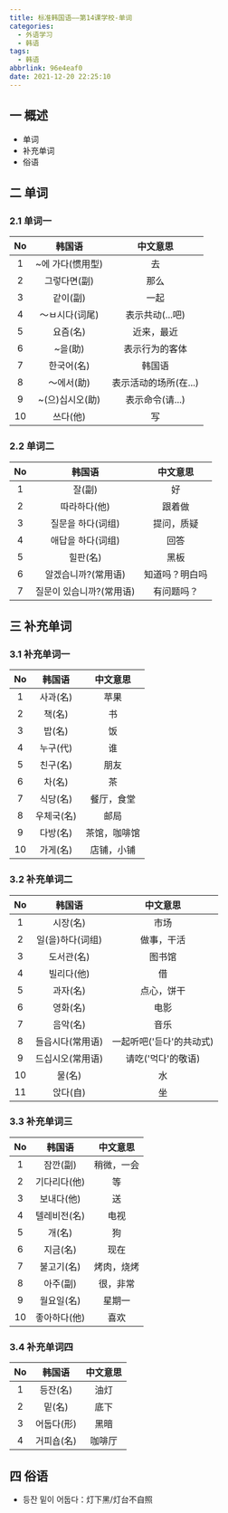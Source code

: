 ```yaml
---
title: 标准韩国语——第14课学校-单词
categories:
  - 外语学习
  - 韩语
tags:
  - 韩语
abbrlink: 96e4eaf0
date: 2021-12-20 22:25:10
---
```

## 一 概述

* 单词
* 补充单词
* 俗语

<!--more-->

## 二 单词

### 2.1 单词一

|  No  |      韩国语      |       中文意思        |
| :--: | :--------------: | :-------------------: |
|  1   | ~에 가다(惯用型) |          去           |
|  2   |   그렇다면(副)   |         那么          |
|  3   |     같이(副)     |         一起          |
|  4   |  ～ㅂ시다(词尾)  |    表示共动(...吧)    |
|  5   |     요즘(名)     |      近来，最近       |
|  6   |     ~을(助)      |    表示行为的客体     |
|  7   |    한국어(名)    |        韩国语         |
|  8   |    ～에서(助)    | 表示活动的场所(在...) |
|  9   | ~(으)십시오(助)  |    表示命令(请...)    |
|  10  |     쓰다(他)     |          写           |

### 2.2  单词二

|  No  |          韩国语          |    中文意思    |
| :--: | :----------------------: | :------------: |
|  1   |          잘(副)          |       好       |
|  2   |       따라하다(他)       |     跟着做     |
|  3   |    질문을 하다(词组)     |   提问，质疑   |
|  4   |    애답을 하다(词组)     |      回答      |
|  5   |         힐판(名)         |      黑板      |
|  6   |   알겠습니까?(常用语)    | 知道吗？明白吗 |
|  7   | 질문이 있습니까?(常用语) |   有问题吗？   |

## 三 补充单词

### 3.1 补充单词一

|  No  |   韩国语   |   中文意思   |
| :--: | :--------: | :----------: |
|  1   |  사과(名)  |     苹果     |
|  2   |   책(名)   |      书      |
|  3   |   밥(名)   |      饭      |
|  4   |  누구(代)  |      谁      |
|  5   |  친구(名)  |     朋友     |
|  6   |   차(名)   |      茶      |
|  7   |  식당(名)  |  餐厅，食堂  |
|  8   | 우체국(名) |     邮局     |
|  9   |  다방(名)  | 茶馆，咖啡馆 |
|  10  |  가게(名)  |  店铺，小铺  |

### 3.2 补充单词二

|  No  |      韩国语      |         中文意思         |
| :--: | :--------------: | :----------------------: |
|  1   |     시장(名)     |           市场           |
|  2   | 일(을)하다(词组) |        做事，干活        |
|  3   |    도서관(名)    |          图书馆          |
|  4   |    빌리다(他)    |            借            |
|  5   |     과자(名)     |        点心，饼干        |
|  6   |     영화(名)     |           电影           |
|  7   |     음악(名)     |           音乐           |
|  8   | 들읍시다(常用语) | 一起听吧('듣다'的共动式) |
|  9   | 드십시오(常用语) |    请吃('먹다'的敬语)    |
|  10  |      물(名)      |            水            |
|  11  |     앉다(自)     |            坐            |

### 3.3 补充单词三

|  No  |    韩国语    |  中文意思  |
| :--: | :----------: | :--------: |
|  1   |   잠깐(副)   | 稍微，一会 |
|  2   | 기다리다(他) |     等     |
|  3   |  보내다(他)  |     送     |
|  4   | 텔레비전(名) |    电视    |
|  5   |    개(名)    |     狗     |
|  6   |   지금(名)   |    现在    |
|  7   |  불고기(名)  | 烤肉，烧烤 |
|  8   |   아주(副)   |  很，非常  |
|  9   |  월요일(名)  |   星期一   |
|  10  | 좋아하다(他) |    喜欢    |

### 3.4 补充单词四

|  No  |   韩国语   | 中文意思 |
| :--: | :--------: | :------: |
|  1   |  등잔(名)  |   油灯   |
|  2   |   밑(名)   |   底下   |
|  3   | 어둡다(形) |   黑暗   |
|  4   | 거피숍(名) |  咖啡厅  |

## 四 俗语

* 등잔 밑이 어둡다：灯下黑/灯台不自照
